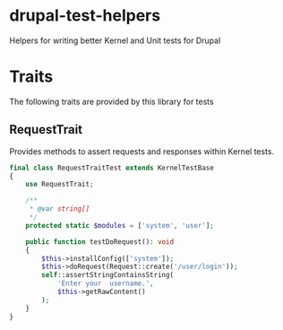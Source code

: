 # drupal-test-helpers
Helpers for writing better Kernel and Unit tests for Drupal

# Traits

The following traits are provided by this library for tests

## RequestTrait

Provides methods to assert requests and responses within Kernel tests.

```php
final class RequestTraitTest extends KernelTestBase
{
    use RequestTrait;

    /**
     * @var string[]
     */
    protected static $modules = ['system', 'user'];

    public function testDoRequest(): void
    {
        $this->installConfig(['system']);
        $this->doRequest(Request::create('/user/login'));
        self::assertStringContainsString(
            'Enter your  username.',
            $this->getRawContent()
        );
    }
}
```
